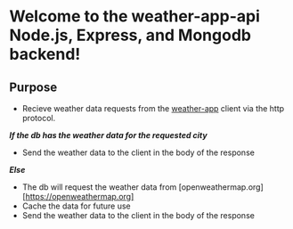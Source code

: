 # Welcome to the weather-app-api Node.js, Express, and Mongodb backend!

## Purpose

- Recieve weather data requests from the [weather-app](https://github.com/HenrySJ/weather-app) client via the http protocol.

**_If the db has the weather data for the requested city_**

- Send the weather data to the client in the body of the response

**_Else_**

- The db will request the weather data from [openweathermap.org][https://openweathermap.org]
- Cache the data for future use
- Send the weather data to the client in the body of the response
